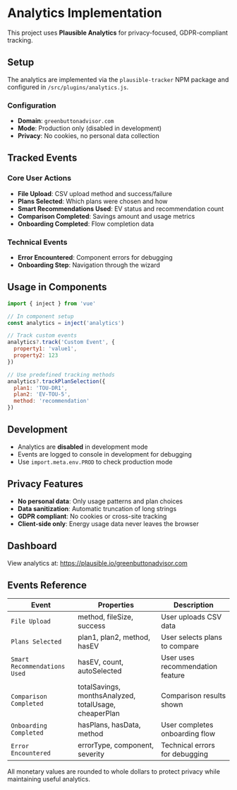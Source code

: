 # Analytics Implementation

This project uses **Plausible Analytics** for privacy-focused, GDPR-compliant tracking.

## Setup

The analytics are implemented via the `plausible-tracker` NPM package and configured in `/src/plugins/analytics.js`.

### Configuration

- **Domain**: `greenbuttonadvisor.com`
- **Mode**: Production only (disabled in development)
- **Privacy**: No cookies, no personal data collection

## Tracked Events

### Core User Actions
- **File Upload**: CSV upload method and success/failure
- **Plans Selected**: Which plans were chosen and how
- **Smart Recommendations Used**: EV status and recommendation count
- **Comparison Completed**: Savings amount and usage metrics
- **Onboarding Completed**: Flow completion data

### Technical Events
- **Error Encountered**: Component errors for debugging
- **Onboarding Step**: Navigation through the wizard

## Usage in Components

```javascript
import { inject } from 'vue'

// In component setup
const analytics = inject('analytics')

// Track custom events
analytics?.track('Custom Event', {
  property1: 'value1',
  property2: 123
})

// Use predefined tracking methods
analytics?.trackPlanSelection({
  plan1: 'TOU-DR1',
  plan2: 'EV-TOU-5',
  method: 'recommendation'
})
```

## Development

- Analytics are **disabled** in development mode
- Events are logged to console in development for debugging
- Use `import.meta.env.PROD` to check production mode

## Privacy Features

- **No personal data**: Only usage patterns and plan choices
- **Data sanitization**: Automatic truncation of long strings
- **GDPR compliant**: No cookies or cross-site tracking
- **Client-side only**: Energy usage data never leaves the browser

## Dashboard

View analytics at: https://plausible.io/greenbuttonadvisor.com

## Events Reference

| Event | Properties | Description |
|-------|------------|-------------|
| `File Upload` | method, fileSize, success | User uploads CSV data |
| `Plans Selected` | plan1, plan2, method, hasEV | User selects plans to compare |
| `Smart Recommendations Used` | hasEV, count, autoSelected | User uses recommendation feature |
| `Comparison Completed` | totalSavings, monthsAnalyzed, totalUsage, cheaperPlan | Comparison results shown |
| `Onboarding Completed` | hasPlans, hasData, method | User completes onboarding flow |
| `Error Encountered` | errorType, component, severity | Technical errors for debugging |

All monetary values are rounded to whole dollars to protect privacy while maintaining useful analytics.